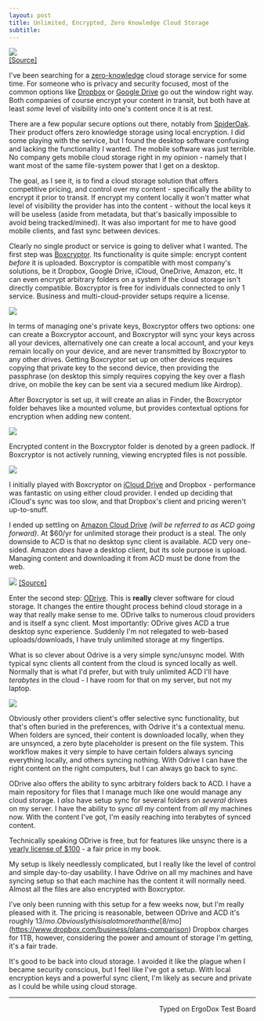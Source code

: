 ```yaml
---
layout: post
title: Unlimited, Encrypted, Zero Knowledge Cloud Storage
subtitle:
---
```


![](http://imgur.com/bzfyRP5.jpg)    
[[Source]](https://www.boxcryptor.com/en/vision)

I've been searching for a [zero-knowledge](https://en.wikipedia.org/wiki/Zero-knowledge_proof) cloud storage service for some time. For someone who is privacy and security focused, most of the common options like [Dropbox](https://www.dropbox.com/) or [Google Drive](https://www.google.com/drive/) go out the window right way. Both companies of course encrypt your content in transit, but both have at least _some_ level of visibility into one's content once it is at rest.

There are a few popular secure options out there, notably from [SpiderOak](https://spideroak.com/). Their product offers zero knowledge storage using local encryption. I did some playing with the service, but I found the desktop software confusing and lacking the functionality I wanted. The mobile software was just terrible. No company gets mobile cloud storage right in my opinion - namely that I want most of the same file-system power that I get on a desktop.

The goal, as I see it, is to find a cloud storage solution that offers competitive pricing, and control over my content - specifically the ability to encrypt it prior to transit. If encrypt my content locally it won't matter what level of visibility the provider has into the content - without the local keys it will be useless (aside from metadata, but that's basically impossible to avoid being tracked/mined). It was also important for me to have good mobile clients, and fast sync between devices.

Clearly no single product or service is going to deliver what I wanted. The first step was [Boxcryptor](https://www.boxcryptor.com/en). Its functionality is quite simple: encrypt content _before_ it is uploaded. Boxcryptor is compatible with most company's solutions, be it Dropbox, Google Drive, iCloud, OneDrive, Amazon, etc. It can even encrypt arbitrary folders on a system if the cloud storage isn't directly compatible. Boxcryptor is free for individuals connected to only 1 service. Business and multi-cloud-provider setups require a license.

![](http://imgur.com/B4WaWAt.jpg)

In terms of managing one's private keys, Boxcryptor offers two options: one can create a Boxcryptor account, and Boxcryptor will sync your keys across all your devices, alternatively one can create a local account, and your keys remain locally on your device, and are never transmitted by Boxcryptor to any other drives. Getting Boxcryptor set up on other devices requires copying that private key to the second device, then providing the passphrase (on desktop this simply requires copying the key over a flash drive, on mobile the key can be sent via a secured medium like Airdrop).

After Boxcryptor is set up, it will create an alias in Finder, the Boxcryptor folder behaves like a mounted volume, but provides contextual options for encryption when adding new content.

![](http://imgur.com/MiMKEyE.jpg)

Encrypted content in the Boxcryptor folder is denoted by a green padlock. If Boxcryptor is not actively running, viewing encrypted files is not possible.

![](http://imgur.com/H6Wcn7k.jpg)

I initially played with Boxcryptor on [iCloud Drive](http://www.apple.com/icloud/icloud-drive/) and Dropbox - performance was fantastic on using either cloud provider. I ended up deciding that iCloud's sync was too slow, and that Dropbox's client and pricing weren't up-to-snuff.

I ended up settling on [Amazon Cloud Drive](https://www.amazon.com/clouddrive/home) _(will be referred to as ACD going forward)_. At $60/yr for unlimited storage their product is a steal. The only downside to ACD is that no desktop sync client is available. ACD very one-sided. Amazon _does_ have a desktop client, but its sole purpose is upload. Managing content and downloading it from ACD must be done from the web.

![](http://imgur.com/Brv2boc.jpg)
[[Source]](https://www.odrive.com/features/sync)

Enter the second step: [ODrive](https://www.odrive.com/). This is **really** clever software for cloud storage. It changes the entire thought process behind cloud storage in a way that really make sense to me. ODrive talks to numerous cloud providers and is itself a sync client. Most importantly: ODrive gives ACD a true desktop sync experience. Suddenly I'm not relegated to web-based uploads/downloads, I have truly unlimited storage at my fingertips.

What is so clever about Odrive is a very simple sync/unsync model. With typical sync clients all content from the cloud is synced locally as well. Normally that is what I'd prefer, but with truly unlimited ACD I'll have *terabytes* in the cloud - I have room for that on my server, but not my laptop. 

![](http://imgur.com/YN0AgAi.jpg)

Obviously other providers client's offer selective sync functionality, but that's often buried in the preferences, with Odrive it's a contextual menu. When folders are synced, their content is downloaded locally, when they are unsynced, a zero byte placeholder is present on the file system. This workflow makes it very simple to have certain folders always syncing everything locally, and others syncing nothing. With Odrive I can have the right content on the right computers, but I can always go back to sync.

ODrive also offers the ability to sync arbitrary folders back to ACD. I have a main repository for files that I manage much like one would manage any cloud storage. I _also_ have setup sync for several folders on _several_ drives on my server. I have the ability to sync *all* my content from *all* my machines now. With the content I've got, I'm easily reaching into terabytes of synced content.

Technically speaking ODrive is free, but for features like unsync there is a [yearly license of $100](https://www.odrive.com/upgrade) - a fair price in my book.

My setup is likely needlessly complicated, but I really like the level of control and simple day-to-day usability. I have Odrive on all my machines and have syncing setup so that each machine has the content it will normally need. Almost all the files are also encrypted with Boxcryptor.

I've only been running with this setup for a few weeks now, but I'm really pleased with it. The pricing is reasonable, between ODrive and ACD it's roughly $13/mo. Obviously this is a lot more than the [$8/mo](https://www.dropbox.com/business/plans-comparison) Dropbox charges for 1TB, however, considering the power and amount of storage I'm getting, it's a fair trade.

It's good to be back into cloud storage. I avoided it like the plague when I became security conscious, but I feel like I've got a setup. With local encryption keys and a powerful sync client, I'm likely as secure and private as I could be while using cloud storage.

---
<p align="right">Typed on ErgoDox Test Board</p>
